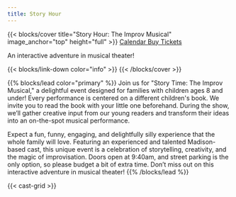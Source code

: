 ```yaml
---
title: Story Hour
---
```


{{< blocks/cover title="Story Hour: The Improv Musical" image_anchor="top" height="full" >}}
<a class="btn btn-lg btn-primary me-3 mb-4" href="/docs/">
  Calendar <i class="fas fa-calendar-days ms-2"></i>
</a>
<a class="btn btn-lg btn-secondary me-3 mb-4" href="https://www.tickettailor.com/events/readingtheimprovisedmusical/1550364">
  Buy Tickets <i class="far fa-ticket ms-2 "></i>
</a>
<p class="lead mt-5">An interactive adventure in musical theater!</p>
{{< blocks/link-down color="info" >}}
{{< /blocks/cover >}}


{{% blocks/lead color="primary" %}}
Join us for "Story Time: The Improv Musical," a delightful event designed for families with children ages 8 and under! Every performance is centered on a different children's book. We invite you to read the book with your little one beforehand. During the show, we’ll gather creative input from our young readers and transform their ideas into an on-the-spot musical performance.

Expect a fun, funny, engaging, and delightfully silly experience that the whole family will love. Featuring an experienced and talented Madison-based cast, this unique event is a celebration of storytelling, creativity, and the magic of improvisation. Doors open at 9:40am, and street parking is the only option, so please budget a bit of extra time. Don’t miss out on this interactive adventure in musical theater!
{{% /blocks/lead %}}


<!-- This uses the shortcode, not the partial. If you want to edit the cast grid,
     make changes to layouts/shortcodes/cast-grid.html -->
{{< cast-grid >}}


